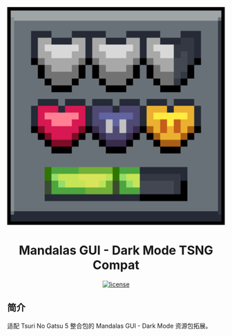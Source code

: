 
<div align="center">
<a href="version">
    <img src="./pack.png" alt="icon" style="zoom:200%;">
</a>

# Mandalas GUI - Dark Mode TSNG Compat

<a href="./LICENSE">
    <img src="https://img.shields.io/badge/license-CC--BY--NC--SA--4.0-8A2BE2" alt="license">
</a>

</div>

## 简介

适配 Tsuri No Gatsu 5 整合包的 Mandalas GUI - Dark Mode 资源包拓展。
